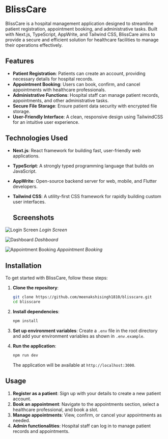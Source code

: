 # BlissCare

BlissCare is a hospital management application designed to streamline patient registration, appointment booking, and administrative tasks. Built with Next.js, TypeScript, AppWrite, and Tailwind CSS, BlissCare aims to provide a secure and efficient solution for healthcare facilities to manage their operations effectively.

## Features

- **Patient Registration**: Patients can create an account, providing necessary details for hospital records.
- **Appointment Booking**: Users can book, confirm, and cancel appointments with healthcare professionals.
- **Administrative Functions**: Hospital staff can manage patient records, appointments, and other administrative tasks.
- **Secure File Storage**: Ensure patient data security with encrypted file storage.
- **User-Friendly Interface**: A clean, responsive design using TailwindCSS for an intuitive user experience.

## Technologies Used

- **Next.js**: React framework for building fast, user-friendly web applications.
- **TypeScript**: A strongly typed programming language that builds on JavaScript.
- **AppWrite**: Open-source backend server for web, mobile, and Flutter developers.
- **Tailwind CSS**: A utility-first CSS framework for rapidly building custom user interfaces.

  ## Screenshots

![Login Screen](Screenshot-2024-07-19-125427.png)
*Login Screen*

![Dashboard](Screenshot-2024-07-19-125559.png)
*Dashboard*

![Appointment Booking](Screenshot-2024-07-19-125652.png)
*Appointment Booking*

## Installation

To get started with BlissCare, follow these steps:

1. **Clone the repository**:
    ```bash
    git clone https://github.com/meenakshisingh1810/blisscare.git
    cd blisscare
    ```

2. **Install dependencies**:
    ```bash
    npm install
    ```

3. **Set up environment variables**:
    Create a `.env` file in the root directory and add your environment variables as shown in `.env.example`.

4. **Run the application**:
    ```bash
    npm run dev
    ```

    The application will be available at `http://localhost:3000`.

## Usage

1. **Register as a patient**: Sign up with your details to create a new patient account.
2. **Book an appointment**: Navigate to the appointments section, select a healthcare professional, and book a slot.
3. **Manage appointments**: View, confirm, or cancel your appointments as needed.
4. **Admin functionalities**: Hospital staff can log in to manage patient records and appointments.
